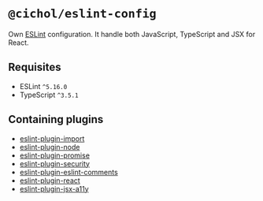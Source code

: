 # `@cichol/eslint-config`

Own [ESLint][eslint] configuration. It handle both JavaScript, TypeScript and JSX for React.

## Requisites

- ESLint `^5.16.0`
- TypeScript `^3.5.1`

## Containing plugins

- [eslint-plugin-import][eslint-plugin-import]
- [eslint-plugin-node][eslint-plugin-node]
- [eslint-plugin-promise][eslint-plugin-promise]
- [eslint-plugin-security][eslint-plugin-security]
- [eslint-plugin-eslint-comments][eslint-plugin-eslint-comments]
- [eslint-plugin-react][eslint-plugin-react]
- [eslint-plugin-jsx-a11y][eslint-plugin-jsx-a11y]

[eslint]: https://eslint.org/
[eslint-plugin-import]: https://www.npmjs.com/package/eslint-plugin-import
[eslint-plugin-node]: https://www.npmjs.com/package/eslint-plugin-node
[eslint-plugin-promise]: https://www.npmjs.com/package/eslint-plugin-promise
[eslint-plugin-security]: https://www.npmjs.com/package/eslint-plugin-security
[eslint-plugin-eslint-comments]: https://www.npmjs.com/package/eslint-plugin-eslint-comments
[eslint-plugin-react]: https://www.npmjs.com/package/eslint-plugin-react
[eslint-plugin-jsx-a11y]: https://www.npmjs.com/package/eslint-plugin-jsx-a11y
